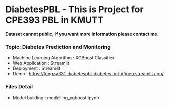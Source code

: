 # DiabetesPBL - This is Project for CPE393 PBL in KMUTT
**Dataset cannot public, if you want more information please contact me.**
### Topic: Diabetes Prediction and Monitoring

- Machine Learning Algorithm : XGBoost Classifier
- Web Application : Streamlit
- Deployment : Streamlit
- Demo : https://tongza331-diabetespbl-diabetes-ml-dfiqeu.streamlit.app/

### Files Detail
- Model building : modelling_xgboost.ipynb
